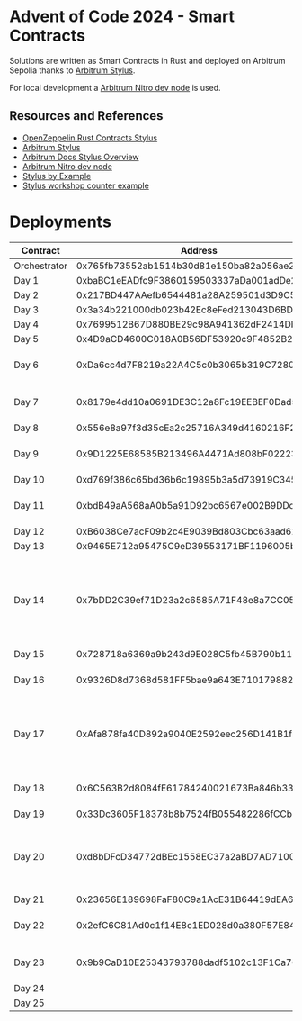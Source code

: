 # Advent of Code 2024 - Smart Contracts

Solutions are written as Smart Contracts in Rust and deployed on Arbitrum Sepolia thanks to [Arbitrum Stylus](https://arbitrum.io/stylus).

For local development a [Arbitrum Nitro dev node](https://github.com/OffchainLabs/nitro-devnode) is used.

## Resources and References

- [OpenZeppelin Rust Contracts Stylus](https://github.com/OpenZeppelin/rust-contracts-stylus)
- [Arbitrum Stylus](https://arbitrum.io/stylus)
- [Arbitrum Docs Stylus Overview](https://docs.arbitrum.io/stylus/stylus-overview)
- [Arbitrum Nitro dev node](https://github.com/OffchainLabs/nitro-devnode)
- [Stylus by Example](https://stylus-by-example.org/)
- [Stylus workshop counter example](https://github.com/OffchainLabs/stylus-workshop-counter)

# Deployments

| Contract | Address | Comments |
| -------- | ------- | -------- |
| Orchestrator | 0x765fb73552ab1514b30d81e150ba82a056ae2d3e | |
| Day 1 | 0xbaBC1eEADfc9F3860159503337aDa001adDe27F2 | |
| Day 2 | 0x217BD447AAefb6544481a28A259501d3D9C50737  | |
| Day 3 | 0x3a34b221000db023b42Ec8eFed213043D6BD7009 | |
| Day 4 | 0x7699512B67D880BE29c98A941362dF2414Db61DB | |
| Day 5 | 0x4D9aCD4600C018A0B56DF53920c9F4852B24515d | |
| Day 6 | 0xDa6cc4d7F8219a22A4C5c0b3065b319C7280aE52 | Part 2 throws out of gas. |
| Day 7 | 0x8179e4dd10a0691DE3C12a8Fc19EEBEF0Dad5d9A | Part 2 throws out of gas.|
| Day 8 | 0x556e8a97f3d35cEa2c25716A349d4160216F2391| |
| Day 9 | 0x9D1225E68585B213496A4471Ad808bF02223E783 |Part 2 throws out of gas. |
| Day 10 | 0xd769f386c65bd36b6c19895b3a5d73919C345C8b | |
| Day 11 | 0xbdB49aA568aA0b5a91D92bc6567e002B9DDc74c7 | Part 2 throws out of gas. |
| Day 12 | 0xB6038Ce7acF09b2c4E9039Bd803Cbc63aad616D0 | |
| Day 13 | 0x9465E712a95475C9eD39553171BF1196005b8FdD | |
| Day 14 | 0x7bDD2C39ef71D23a2c6585A71F48e8a7CC05E6a3 | Part 2 searchs starts at 3k, not sure if this will work for all inputs |
| Day 15 | 0x728718a6369a9b243d9E028C5fb45B790b11c177 | |
| Day 16 | 0x9326D8d7368d581FF5bae9a643E710179882A4dC | Part 2 throws out of gas. |
| Day 17 | 0xAfa878fa40D892a9040E2592eec256D141B1f729 | Part 1 is solved, but has a different return type. |
| Day 18 | 0x6C563B2d8084fE61784240021673Ba846b33b6b8 | Part 2 throws out of gas. |
| Day 19 | 0x33Dc3605F18378b8b7524fB055482286fCCbe63a | |
| Day 20 | 0xd8bDFcD34772dBEc1558EC37a2aBD7AD71005FE5 | Solved using ndarray. Part 2  throws out of gas. |
| Day 21 | 0x23656E189698FaF80C9a1AcE31B64419dEA63670 | |
| Day 22 | 0x2efC6C81Ad0c1f14E8c1ED028d0a380F57E8415f | Both parts throw out of gas. |
| Day 23 | 0x9b9CaD10E25343793788dadf5102c13F1Ca76660 | Part 2 throws out of gas. |
| Day 24 |  | |
| Day 25 |  | |
